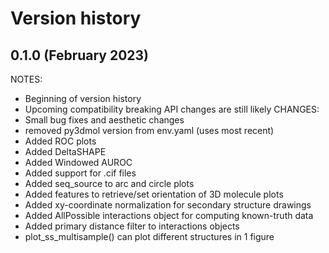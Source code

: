 Version history
===============

0.1.0 (February 2023)
---------------------
NOTES:
- Beginning of version history
- Upcoming compatibility breaking API changes are still likely
CHANGES:
- Small bug fixes and aesthetic changes
- removed py3dmol version from env.yaml (uses most recent)
- Added ROC plots
- Added DeltaSHAPE
- Added Windowed AUROC
- Added support for .cif files
- Added seq_source to arc and circle plots
- Added features to retrieve/set orientation of 3D molecule plots
- Added xy-coordinate normalization for secondary structure drawings
- Added AllPossible interactions object for computing known-truth data
- Added primary distance filter to interactions objects
- plot_ss_multisample() can plot different structures in 1 figure
